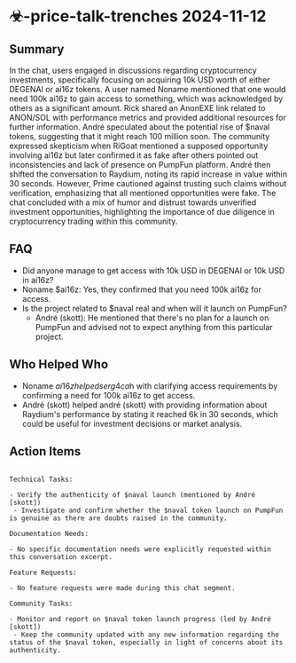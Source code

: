 # ☣-price-talk-trenches 2024-11-12

## Summary
 In the chat, users engaged in discussions regarding cryptocurrency investments, specifically focusing on acquiring 10k USD worth of either DEGENAI or ai16z tokens. A user named Noname mentioned that one would need 100k ai16z to gain access to something, which was acknowledged by others as a significant amount. Rick shared an AnonEXE link related to ANON/SOL with performance metrics and provided additional resources for further information. André speculated about the potential rise of $naval tokens, suggesting that it might reach 100 million soon. The community expressed skepticism when RiGoat mentioned a supposed opportunity involving ai16z but later confirmed it as fake after others pointed out inconsistencies and lack of presence on PumpFun platform. André then shifted the conversation to Raydium, noting its rapid increase in value within 30 seconds. However, Prime cautioned against trusting such claims without verification, emphasizing that all mentioned opportunities were fake. The chat concluded with a mix of humor and distrust towards unverified investment opportunities, highlighting the importance of due diligence in cryptocurrency trading within this community.

## FAQ
 - Did anyone manage to get access with 10k USD in DEGENAI or 10k USD in ai16z?
  - Noname $ai16z: Yes, they confirmed that you need 100k ai16z for access.
- Is the project related to $naval real and when will it launch on PumpFun?
  - André (skott): He mentioned that there's no plan for a launch on PumpFun and advised not to expect anything from this particular project.

## Who Helped Who
 - Noname $ai16z helped serg4ca$h with clarifying access requirements by confirming a need for 100k ai16z to get access.
- André (skott) helped andré (skott) with providing information about Raydium's performance by stating it reached 6k in 30 seconds, which could be useful for investment decisions or market analysis.

## Action Items
 ```

Technical Tasks:

- Verify the authenticity of $naval launch (mentioned by André [skott])
  - Investigate and confirm whether the $naval token launch on PumpFun is genuine as there are doubts raised in the community.

Documentation Needs:

- No specific documentation needs were explicitly requested within this conversation excerpt.

Feature Requests:

- No feature requests were made during this chat segment.

Community Tasks:

- Monitor and report on $naval token launch progress (led by André [skott])
  - Keep the community updated with any new information regarding the status of the $naval token, especially in light of concerns about its authenticity.
```

